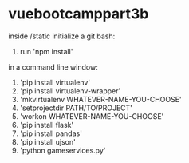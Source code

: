 # vuebootcamppart3b

inside /static initialize a git bash:
1. run 'npm install'

in a command line window:
1. 'pip install virtualenv'
2. 'pip install virtualenv-wrapper'
3. 'mkvirtualenv WHATEVER-NAME-YOU-CHOOSE'
4. 'setprojectdir PATH/TO/PROJECT'
5. 'workon WHATEVER-NAME-YOU-CHOOSE'
6. 'pip install flask'
7. 'pip install pandas'
8. 'pip install ujson'
9. 'python gameservices.py'
